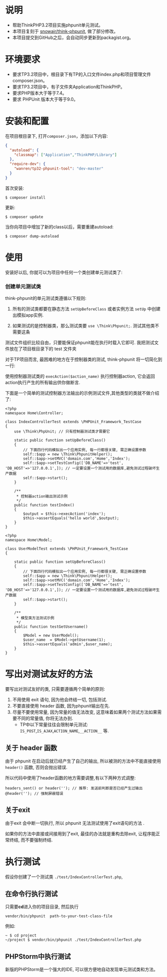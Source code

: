 # 说明

- 帮助ThinkPHP3.2项目实施phpunit单元测试。
- 本项目复刻于 [snowair/think-phpunit](https://github.com/snowair/think-phpunit), 做了部分修改。
- 本项目提交到GitHub之后，会自动同步更新到packagist.org。

# 环境要求

- 要求TP3.2项目中，根目录下有TP的入口文件index.php和项目管理文件composer.json。
- 要求TP3.2项目中，有子文件夹Application和ThinkPHP。
- 要求PHP版本大于等于7.4。
- 要求 PHPUnit 版本大于等于9.0。

# 安装和配置

在项目根目录下, 打开`composer.json`，添加以下内容:

``` json
{
  "autoload": {
    "classmap": ["Application","ThinkPHP/Library"]
  },
  "require-dev": {
    "wanren/tp32-phpunit-tool": "dev-master"
  }
}
```

首次安装:

```
$ composer install
```

更新:

```
$ composer update
```

当你向项目中增加了新的class以后，需要重建autoload:

```
$ composer dump-autoload
```

# 使用

安装好以后, 你就可以为项目中任何一个类创建单元测试类了:

### 创建单元测试类

think-phpunit的单元测试类遵循以下规则:

1. 所有的测试类都要在静态方法 `setUpBeforeClass` 或者实例方法 `setUp` 中创建出模拟app实例.

2. 如果测试的是控制器类，那么测试类要 `use \Think\Phpunit;`. 测试其他类不需要这条

测试文件组织比较自由，只要能保证phpunit能在执行时载入它即可. 我把测试文件放在了项目根目录下的 test 文件夹

对于TP项目而言, 最困难的地方在于控制器类的测试, think-phpunit 将一切简化到一行:

使用控制器测试类的 `execAction($action_name)` 执行控制器action, 它会返回action执行产生的所有输出供你做断言.

下面是一个简单的测试控制器方法输出的示例测试文件,其他类型的类就不做介绍了:

```
<?php
namespace Home\Controller;

class IndexControllerTest extends \PHPUnit_Framework_TestCase
{
    use \Think\PhpUnit; // 只有控制器测试类才需要它

    static public function setUpBeforeClass()
    {
        // 下面四行代码模拟出一个应用实例, 每一行都很关键, 需正确设置参数
        self::$app = new \Think\PhpunitHelper();
        self::$app->setMVC('domain.com','Home','Index');
        self::$app->setTestConfig(['DB_NAME'=>'test', 'DB_HOST'=>'127.0.0.1',]); // 一定要设置一个测试用的数据库,避免测试过程破坏生产数据
        self::$app->start();
    }

    /**
     * 控制器action输出测试示例
     */
    public function testIndex()
    {
        $output = $this->execAction('index');
        $this->assertEquals('hello world',$output);
    }
}
```

```
<?php
namespace Home\Model;

class UserModelTest extends \PHPUnit_Framework_TestCase
{

    static public function setUpBeforeClass()
    {
        // 下面四行代码模拟出一个应用实例, 每一行都很关键, 需正确设置参数
        self::$app = new \Think\PhpunitHelper();
        self::$app->setMVC('domain.com','Home','Index');
        self::$app->setTestConfig(['DB_NAME'=>'test', 'DB_HOST'=>'127.0.0.1',]); // 一定要设置一个测试用的数据库,避免测试过程破坏生产数据
        self::$app->start();
    }

    /**
     * 模型类方法测试示例
     */
    public function testGetUsername()
    {
        $Model = new UserModel();
        $user_name  = $Model->getUsername(1);
        $this->assertEquals('admin',$user_name);
    }
}
```

# 写出对测试友好的方法

要写出对测试友好的类, 只需要遵循两个简单的原则:

1. 不用使用 exit 语句, 因为他会终结一切, 包括测试.
2. 不要直接使用 header 函数, 因为phpunit输出在先.
3. 尽量不要使用常量, 因为常量的值无法改变, 这意味着如果两个测试方法如果需要不同的常量值, 你将无法办到.
    * TP中以下常量往往会限制单元测试: `IS_POST`,`IS_AJAX`,`ACTION_NAME`,`__ACTION__` 等.

## 关于 header 函数

由于 phpunit 在启动后就已经产生了自己的输出, 所以被测的方法中不能直接使用 `header()` 函数, 否则会抛出错误.

所以代码中使用了header函数的地方需要调整,有以下两种方式调整:

```
headers_sent() or header(''); // 推荐: 发送前判断是否已经产生过输出
@header(''); // 强制屏蔽错误
```

## 关于exit

由于exit 会中断一切执行, 所以 phpunit 无法测试使用了exit语句的方法 .

如果你的方法中直接或间接用到了exit, 最佳的办法就是重构去除exit, 让程序能正常终结, 而不要强制终结.

# 执行测试

假设你创建了一个测试类 `./test/IndexControllerTest.php`,

## 在命令行执行测试

只需要**cd**进入你的项目目录, 然后执行

```
vendor/bin/phpunit  path-to-your-test-class-file 
```

例如:

```
~ $ cd project
~/project $ vendor/bin/phpunit ./test/IndexControllerTest.php 
```

## PHPStorm中执行测试

新版的PHPStorm是一个强大的IDE, 可以很方便地自动发现单元测试类和方法。

